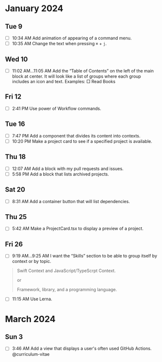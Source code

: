 # January 2024

## Tue 9
- [ ] 10:34 AM Add animation of appearing of a command menu.
- [ ] 10:35 AM Change the text when pressing `⌘` + `j`.

## Wed 10
- [ ] 11:02 AM...11:05 AM Add the “Table of Contents” on the left of the main block at center. It will look like a list of groups where each group includes an icon and text. Examples: □ Read Books

## Fri 12
- [ ] 2:41 PM Use power of Workflow commands.

## Tue 16
- [ ]  7:47 PM Add a component that divides its content into contexts.
- [ ] 10:20 PM Make a project card to see if a specified project is available.

## Thu 18
- [ ] 12:07 AM Add a block with my pull requests and issues.
- [ ]  5:58 PM Add a block that lists archived projects.

## Sat 20
- [ ] 8:31 AM Add a container button that will list dependencies.

## Thu 25
- [ ] 5:42 AM Make a ProjectCard.tsx to display a preview of a project.

## Fri 26
- [ ] 9:19 AM...9:25 AM I want the “Skills” section to be able to group itself by context or by topic.
> Swift Context and JavaScript/TypeScrpt Context.
>
> or
>
> Framework, library, and a programming language.

- [ ] 11:15 AM Use Lerna.

# March 2024
## Sun 3
- [ ] 3:46 AM Add a view that displays a user's often used GitHub Actions. @curriculum-vitae

